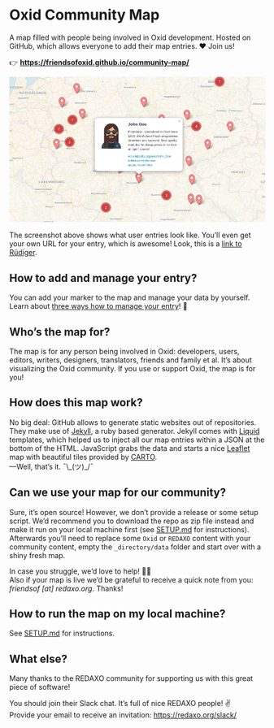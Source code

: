 # Oxid Community Map

A map filled with people being involved in Oxid development. Hosted on GitHub, which allows everyone to add their map entries. ♥ Join us!

👉 __https://friendsofoxid.github.io/community-map/__

![Screenshot](assets/john_doe.png)

The screenshot above shows what user entries look like. You’ll even get your own URL for your entry, which is awesome! Look, this is a [link to Rüdiger](https://friendsofoxid.github.io/community-map/#gn2).

## How to add and manage your entry?

You can add your marker to the map and manage your data by yourself. Learn about [three ways how to manage your entry](https://github.com/FriendsOfOxid/community-map/tree/master/_directory)! 🚀

## Who’s the map for?

The map is for any person being involved in Oxid: developers, users, editors, writers, designers, translators, friends and family et al. It’s about visualizing the Oxid community. If you use or support Oxid, the map is for you!

## How does this map work?

No big deal: GitHub allows to generate static websites out of repositories. They make use of [Jekyll](https://jekyllrb.com), a ruby based generator. Jekyll comes with [Liquid](https://shopify.github.io/liquid/) templates, which helped us to inject all our map entries within a JSON at the bottom of the HTML. JavaScript grabs the data and starts a nice [Leaflet](http://leafletjs.com) map with beautiful tiles provided by [CARTO](https://carto.com/location-data-services/basemaps/).  
—Well, that’s it. ¯\\\_(ツ)_/¯

## Can we use your map for our community?

Sure, it’s open source! However, we don’t provide a release or some setup script. We’d recommend you to download the repo as zip file instead and make it run on your local machine first (see [SETUP.md](https://github.com/FriendsOfOxid/community-map/blob/master/SETUP.md) for instructions). Afterwards you’ll need to replace some `Oxid` or `REDAXO` content with your community content, empty the `_directory/data` folder and start over with a shiny fresh map.

In case you struggle, we’d love to help! 🙋‍♂️  
Also if your map is live we’d be grateful to receive a quick note from you: _friendsof [at] redaxo.org_. Thanks!

## How to run the map on my local machine?

See [SETUP.md](https://github.com/FriendsOfOxid/community-map/blob/master/SETUP.md) for instructions.

## What else?

Many thanks to the REDAXO community for supporting us with this great piece of software! 

You should join their Slack chat. It’s full of nice REDAXO people! ✌️  
Provide your email to receive an invitation: https://redaxo.org/slack/
